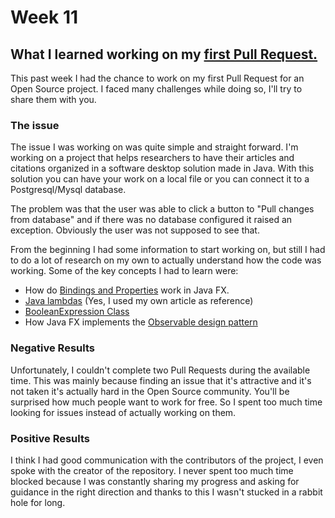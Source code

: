 # Week 11

## What I learned working on my [first Pull Request.](https://github.com/JabRef/jabref/pull/7151)

This past week I had the chance to work on my first Pull Request for an Open Source project. I faced many challenges while doing so, I'll try to share them with you.

### **The issue**

The issue I was working on was quite simple and straight forward. I'm working on a project that helps researchers to have their articles and citations organized in a software desktop solution made in Java. With this solution you can have your work on a local file or you can connect it to a Postgresql/Mysql database.

The problem was that the user was able to click a button to "Pull changes from database" and if there was no database configured it raised an exception. Obviously the user was not supposed to see that.

From the beginning I had some information to start working on, but still I had to do a lot of research on my own to actually understand how the code was working.
Some of the key concepts I had to learn were:
- How do [Bindings and Properties](https://docs.oracle.com/javafx/2/binding/jfxpub-binding.htm) work in Java FX.
- [Java lambdas](https://luis-valdez.github.io/Learning-Journal/articles/java-lambdas) (Yes, I used my own article as reference)
- [BooleanExpression Class](https://docs.oracle.com/javase/8/javafx/api/javafx/beans/binding/BooleanExpression.html)
- How Java FX implements the [Observable design pattern](https://docs.oracle.com/javase/8/javafx/api/javafx/beans/Observable.html)

### Negative Results

Unfortunately, I couldn't complete two Pull Requests during the available time. This was mainly because finding  an issue that it's attractive and it's not taken it's actually hard in the Open Source community. You'll be surprised how much people want to work for free. So I spent too much time looking for issues instead of actually working on them.

### Positive Results
I think I had good communication with the contributors of the project, I even spoke with the creator of the repository. I never spent too much time blocked because I was constantly sharing my progress and asking for guidance in the right direction and thanks to this I wasn't stucked in a rabbit hole for long.
